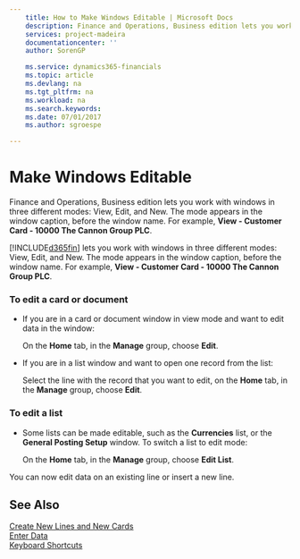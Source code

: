 ```yaml
---
    title: How to Make Windows Editable | Microsoft Docs
    description: Finance and Operations, Business edition lets you work with windows in three different modes: View, Edit, and New. The mode appears in the window caption, before the window name. For example, **View - Customer Card - 10000 The Cannon Group PLC**.
    services: project-madeira
    documentationcenter: ''
    author: SorenGP

    ms.service: dynamics365-financials
    ms.topic: article
    ms.devlang: na
    ms.tgt_pltfrm: na
    ms.workload: na
    ms.search.keywords:
    ms.date: 07/01/2017
    ms.author: sgroespe

---
```

# Make Windows Editable
Finance and Operations, Business edition lets you work with windows in three different modes: View, Edit, and New. The mode appears in the window caption, before the window name. For example, **View - Customer Card - 10000 The Cannon Group PLC**.  

[!INCLUDE[d365fin](../../includes/d365fin_md.md)] lets you work with windows in three different modes: View, Edit, and New. The mode appears in the window caption, before the window name. For example, **View - Customer Card - 10000 The Cannon Group PLC**.  

### To edit a card or document  

-   If you are in a card or document window in view mode and want to edit data in the window:  

     On the **Home** tab, in the **Manage** group, choose **Edit**.  

-   If you are in a list window and want to open one record from the list:  

     Select the line with the record that you want to edit, on the **Home** tab, in the **Manage** group, choose **Edit**.  

### To edit a list  

-   Some lists can be made editable, such as the **Currencies** list, or the **General Posting Setup** window. To switch a list to edit mode:  

     On the **Home** tab, in the **Manage** group, choose **Edit List**.  

 You can now edit data on an existing line or insert a new line.  

## See Also  
 [Create New Lines and New Cards](../FullExperience/how-to-create-new-lines-and-new-cards.md)   
 [Enter Data](../FullExperience/how-to-enter-data.md)   
 [Keyboard Shortcuts](../FullExperience/keyboard-shortcuts.md)
